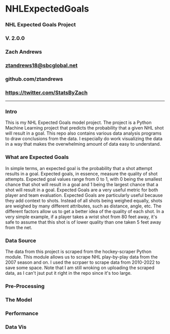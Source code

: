 # NHLExpectedGoals
### NHL Expected Goals Project
### V. 2.0.0
### Zach Andrews
### ztandrews18@sbcglobal.net
### github.com/ztandrews
### https://twitter.com/StatsByZach

---
### Intro

This is my NHL Expected Goals model project. The project is a Python Machine Learning project that predicts the probability that a given NHL shot will result in a goal. This repo also contains various data analysis programs to draw conclusions from the data. I especially do work visualizing the data in a way that makes the overwhelming amount of data easy to understand.

### What are Expected Goals
In simple terms, an expected goal is the probability that a shot attempt results in a goal. Expected goals, in essence, measure the quality of shot attempts. Expected goal values range from 0 to 1, with 0 being the smallest chance that shot will result in a goal and 1 being the largest chance that a shot will result in a goal. Expected Goals are a very useful metric for both player and team evaluation. Expected Goals are particularly useful because they add context to shots. Instead of all shots being weighed equally, shots are weighed by many different attributes, such as distance, angle, etc. The different factors allow us to get a better idea of the quality of each shot. In a very simple example, if a player takes a wrist shot from 80 feet away, it's safe to assume that this shot is of lower quality than one taken 5 feet away from the net.

### Data Source
The data from this project is scraped from the hockey-scraper Python module. This module allows us to scrape NHL play-by-play data from the 2007 season and on. I used the scrpaer to scrape data from 2010-2022 to save some space. Note that I am still wroking on uploading the scraped data, as I can't jsut put it right in the repo since it's too large.

### Pre-Processing

### The Model

### Performance

### Data Vis
